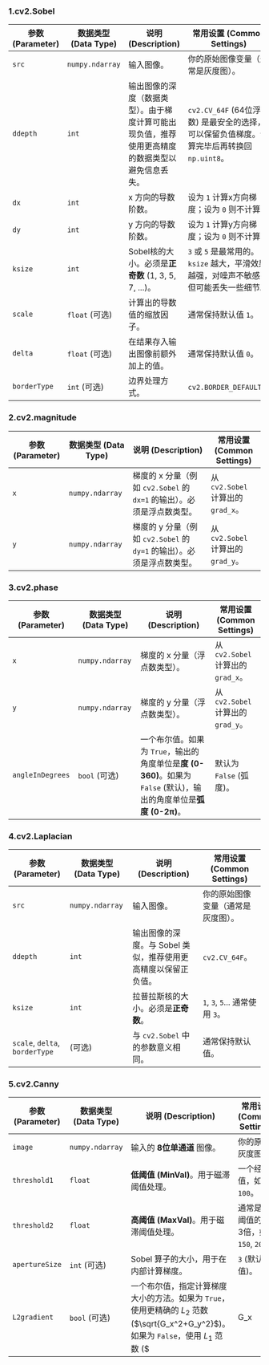 ### 1.cv2.Sobel


| **参数 (Parameter)** | **数据类型 (Data Type)** | **说明 (Description)**                             | **常用设置 (Common Settings)**                                   |
| ------------------ | -------------------- | ------------------------------------------------ | ------------------------------------------------------------ |
| `src`              | `numpy.ndarray`      | 输入图像。                                            | 你的原始图像变量（通常是灰度图）。                                            |
| `ddepth`           | `int`                | 输出图像的深度（数据类型）。由于梯度计算可能出现负值，推荐使用更高精度的数据类型以避免信息丢失。 | `cv2.CV_64F` (64位浮点数) 是最安全的选择，可以保留负值梯度。计算完毕后再转换回 `np.uint8`。 |
| `dx`               | `int`                | x 方向的导数阶数。                                       | 设为 `1` 计算x方向梯度；设为 `0` 则不计算。                                  |
| `dy`               | `int`                | y 方向的导数阶数。                                       | 设为 `1` 计算y方向梯度；设为 `0` 则不计算。                                  |
| `ksize`            | `int`                | Sobel核的大小。必须是**正奇数** (1, 3, 5, 7, ...)。          | `3` 或 `5` 是最常用的。`ksize` 越大，平滑效果越强，对噪声不敏感，但可能丢失一些细节。          |
| `scale`            | `float` (可选)         | 计算出的导数值的缩放因子。                                    | 通常保持默认值 `1`。                                                 |
| `delta`            | `float` (可选)         | 在结果存入输出图像前额外加上的值。                                | 通常保持默认值 `0`。                                                 |
| `borderType`       | `int` (可选)           | 边界处理方式。                                          | `cv2.BORDER_DEFAULT`。                                        |

### 2.cv2.magnitude

| **参数 (Parameter)** | **数据类型 (Data Type)** | **说明 (Description)**                            | **常用设置 (Common Settings)**   |
| ------------------ | -------------------- | ----------------------------------------------- | ---------------------------- |
| `x`                | `numpy.ndarray`      | 梯度的 x 分量（例如 `cv2.Sobel` 的 `dx=1` 的输出）。必须是浮点数类型。 | 从 `cv2.Sobel` 计算出的 `grad_x`。 |
| `y`                | `numpy.ndarray`      | 梯度的 y 分量（例如 `cv2.Sobel` 的 `dy=1` 的输出）。必须是浮点数类型。 | 从 `cv2.Sobel` 计算出的 `grad_y`。 |

### 3.cv2.phase


| **参数 (Parameter)** | **数据类型 (Data Type)** | **说明 (Description)**                                                           | **常用设置 (Common Settings)**   |
| ------------------ | -------------------- | ------------------------------------------------------------------------------ | ---------------------------- |
| `x`                | `numpy.ndarray`      | 梯度的 x 分量（浮点数类型）。                                                               | 从 `cv2.Sobel` 计算出的 `grad_x`。 |
| `y`                | `numpy.ndarray`      | 梯度的 y 分量（浮点数类型）。                                                               | 从 `cv2.Sobel` 计算出的 `grad_y`。 |
| `angleInDegrees`   | `bool` (可选)          | 一个布尔值。如果为 `True`，输出的角度单位是**度 (0-360)**。如果为 `False` (默认)，输出的角度单位是**弧度 (0-2π)**。 | 默认为 `False` (弧度)。            |
### 4.cv2.Laplacian

| **参数 (Parameter)**             | **数据类型 (Data Type)** | **说明 (Description)**               | **常用设置 (Common Settings)** |
| ------------------------------ | -------------------- | ---------------------------------- | -------------------------- |
| `src`                          | `numpy.ndarray`      | 输入图像。                              | 你的原始图像变量（通常是灰度图）。          |
| `ddepth`                       | `int`                | 输出图像的深度。与 Sobel 类似，推荐使用更高精度以保留正负值。 | `cv2.CV_64F`。              |
| `ksize`                        | `int`                | 拉普拉斯核的大小。必须是**正奇数**。               | `1`, `3`, `5`... 通常使用 `3`。 |
| `scale`, `delta`, `borderType` | (可选)                 | 与 `cv2.Sobel` 中的参数意义相同。            | 通常保持默认值。                   |

### 5.cv2.Canny

| **参数 (Parameter)** | **数据类型 (Data Type)** | **说明 (Description)**                                                                           | **常用设置 (Common Settings)**  |
| ------------------ | -------------------- | ---------------------------------------------------------------------------------------------- | --------------------------- |
| `image`            | `numpy.ndarray`      | 输入的 **8位单通道** 图像。                                                                              | 你的原始灰度图。                    |
| `threshold1`       | `float`              | **低阈值 (MinVal)**。用于磁滞阈值处理。                                                                     | 一个经验值，如 `50`, `100`。        |
| `threshold2`       | `float`              | **高阈值 (MaxVal)**。用于磁滞阈值处理。                                                                     | 通常是低阈值的2到3倍，如 `150`, `200`。 |
| `apertureSize`     | `int` (可选)           | Sobel 算子的大小，用于在内部计算梯度。                                                                         | `3` (默认值)。                  |
| `L2gradient`       | `bool` (可选)          | 一个布尔值，指定计算梯度大小的方法。如果为 `True`，使用更精确的 $L_2$ 范数 ($\sqrt{G_x^2+G_y^2}$)。如果为 `False`，使用 $L_1$ 范数 ($ | G_x                         |